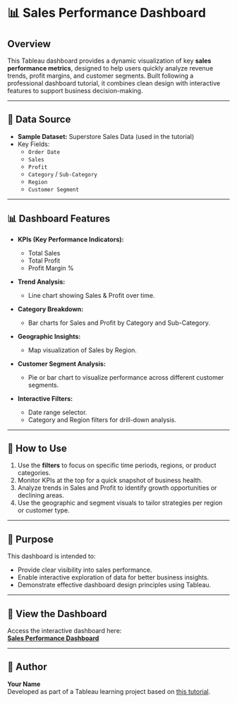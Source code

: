 # 📊 Sales Performance Dashboard

## Overview
This Tableau dashboard provides a dynamic visualization of key **sales performance metrics**, designed to help users quickly analyze revenue trends, profit margins, and customer segments. Built following a professional dashboard tutorial, it combines clean design with interactive features to support business decision-making.

---

## 📂 Data Source
- **Sample Dataset:** Superstore Sales Data (used in the tutorial)
- Key Fields:
  - `Order Date`
  - `Sales`
  - `Profit`
  - `Category` / `Sub-Category`
  - `Region`
  - `Customer Segment`

---

## 📊 Dashboard Features
- **KPIs (Key Performance Indicators):**
  - Total Sales
  - Total Profit
  - Profit Margin %

- **Trend Analysis:**
  - Line chart showing Sales & Profit over time.

- **Category Breakdown:**
  - Bar charts for Sales and Profit by Category and Sub-Category.

- **Geographic Insights:**
  - Map visualization of Sales by Region.

- **Customer Segment Analysis:**
  - Pie or bar chart to visualize performance across different customer segments.

- **Interactive Filters:**
  - Date range selector.
  - Category and Region filters for drill-down analysis.

---

## 🚀 How to Use
1. Use the **filters** to focus on specific time periods, regions, or product categories.
2. Monitor KPIs at the top for a quick snapshot of business health.
3. Analyze trends in Sales and Profit to identify growth opportunities or declining areas.
4. Use the geographic and segment visuals to tailor strategies per region or customer type.

---

## 🎯 Purpose
This dashboard is intended to:
- Provide clear visibility into sales performance.
- Enable interactive exploration of data for better business insights.
- Demonstrate effective dashboard design principles using Tableau.

---

## 🔗 View the Dashboard
Access the interactive dashboard here:  
[**Sales Performance Dashboard**](https://public.tableau.com/views/SalesDashboardProject_17447241782950/SalesDashboard?:language=en-GB&:sid=&:redirect=auth&:display_count=n&:origin=viz_share_link)

---

## 👤 Author
**Your Name**  
Developed as part of a Tableau learning project based on [this tutorial](https://www.youtube.com/watch?v=dahrmqT5GD4).  

